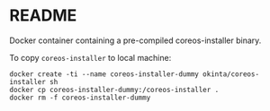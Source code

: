 # README

Docker container containing a pre-compiled coreos-installer binary.

To copy `coreos-installer` to local machine:

    docker create -ti --name coreos-installer-dummy okinta/coreos-installer sh
    docker cp coreos-installer-dummy:/coreos-installer .
    docker rm -f coreos-installer-dummy
